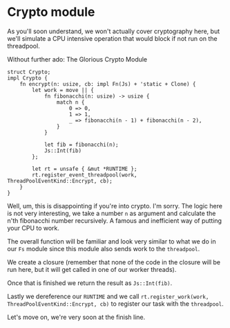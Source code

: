 # Crypto module

As you'll soon understand, we won't actually cover cryptography here, but we'll
simulate a CPU intensive operation that would block if not run on the threadpool.

Without further ado: The Glorious Crypto Module

```rust, no_run
struct Crypto;
impl Crypto {
    fn encrypt(n: usize, cb: impl Fn(Js) + 'static + Clone) {
        let work = move || {
            fn fibonacchi(n: usize) -> usize {
                match n {
                    0 => 0,
                    1 => 1,
                    _ => fibonacchi(n - 1) + fibonacchi(n - 2),
                }
            }

            let fib = fibonacchi(n);
            Js::Int(fib)
        };

        let rt = unsafe { &mut *RUNTIME };
        rt.register_event_threadpool(work, ThreadPoolEventKind::Encrypt, cb);
    }
}
```
Well, um, this is disappointing if you're into crypto. I'm sorry. The logic here is not very interesting, we take a number `n` as argument and calculate
the n'th fibonacchi number recursively. A famous and inefficient way of putting your
CPU to work.

The overall function will be familiar and look very similar to what we do in our `Fs` module since this
module also sends work to the `threadpool`.

We create a closure (remember that none of the code in the closure will be
run here, but it will get called in one of our worker threads).

Once that is finished we return the result as `Js::Int(fib)`.

Lastly we dereference our `RUNTIME` and we call `rt.register_work(work, ThreadPoolEventKind::Encrypt, cb)` to register our task with the `threadpool`.

Let's move on, we're very soon at the finish line.
